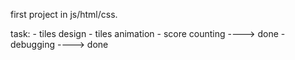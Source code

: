 first project in js/html/css. 

task:
    - tiles design
    - tiles animation
    - score counting    ----> done
    - debugging         ----> done